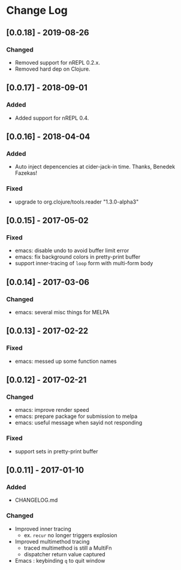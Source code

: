 # Change Log

## [0.0.18] - 2019-08-26

### Changed

* Removed support for nREPL 0.2.x.
* Removed hard dep on Clojure.

## [0.0.17] - 2018-09-01

### Added

* Added support for nREPL 0.4.

## [0.0.16] - 2018-04-04

### Added

* Auto inject depencencies at cider-jack-in time. Thanks, Benedek Fazekas!

### Fixed

* upgrade to org.clojure/tools.reader "1.3.0-alpha3"

## [0.0.15] - 2017-05-02

### Fixed

* emacs: disable undo to avoid buffer limit error
* emacs: fix background colors in pretty-print buffer
* support inner-tracing of `loop` form with multi-form body

## [0.0.14] - 2017-03-06

### Changed

* emacs: several misc things for MELPA

## [0.0.13] - 2017-02-22

### Fixed

* emacs: messed up some function names

## [0.0.12] - 2017-02-21

### Changed

* emacs: improve render speed
* emacs: prepare package for submission to melpa
* emacs: useful message when sayid not responding

### Fixed

* support sets in pretty-print buffer

## [0.0.11] - 2017-01-10

### Added

* CHANGELOG.md

### Changed

* Improved inner tracing
  * ex. `recur` no longer triggers explosion
* Improved multimethod tracing
  * traced multimethod is still a MultiFn
  * dispatcher return value captured
* Emacs : keybinding `q` to quit window
